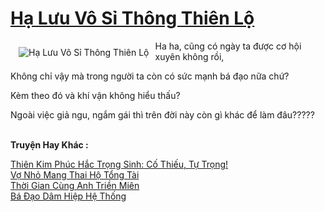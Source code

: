 <a href="https://utruyen.com/truyen/ha-luu-vo-si-thong-thien-lo/17596/" title="Hạ Lưu Vô Sỉ Thông Thiên Lộ"><h1>Hạ Lưu Vô Sỉ Thông Thiên Lộ</h1></a><div style="display:table"><img align="right" style="float: left; padding: 10px;" src="https://utruyen.com/images/story/200x260/ha-luu-vo-si-thong-thien-lo.jpg" alt="Hạ Lưu Vô Sỉ Thông Thiên Lộ">Ha ha, cũng có ngày ta được cơ hội xuyên không rồi,<p></p>Không chỉ vậy mà trong người ta còn có sức mạnh bá đạo nữa chứ?<p></p>Kèm theo đó và khí vận không hiểu thấu?<p></p>Ngoài việc giả ngu, ngắm gái thì trên đời này còn gì khác để làm đâu?????</div><p><br><b>Truyện Hay Khác :</b></p><a href="https://utruyen.com/truyen/thien-kim-phuc-hac-trong-sinh-co-thieu-tu-trong/17117/" alt="Thiên Kim Phúc Hắc Trọng Sinh: Cố Thiếu, Tự Trọng!">Thiên Kim Phúc Hắc Trọng Sinh: Cố Thiếu, Tự Trọng!</a><br/><a href="https://github.com/quanluxury/ngontinhhot/tree/master/truyenhay/19167/" alt="Vợ Nhỏ Mang Thai Hộ Tổng Tài">Vợ Nhỏ Mang Thai Hộ Tổng Tài</a><br/><a href="https://github.com/quanluxury/ngontinhhot/tree/master/truyenhay/17406/" alt="Thời Gian Cùng Anh Triền Miên">Thời Gian Cùng Anh Triền Miên</a><br/><a href="https://github.com/quanluxury/ngontinhhot/tree/master/truyenhay/17357/" alt="Bá Đạo Dâm Hiệp Hệ Thống">Bá Đạo Dâm Hiệp Hệ Thống</a><br/>